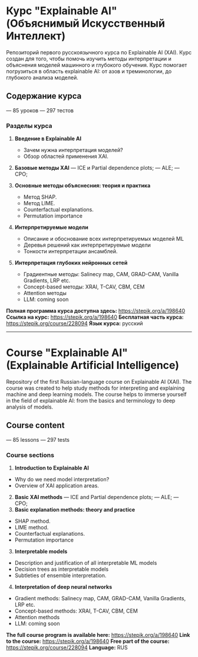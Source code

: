 # Курс "Explainable AI" (Объяснимый Искусственный Интеллект)

Репозиторий первого русскоязычного курса по Explainable AI (XAI). Курс создан для того, чтобы помочь изучить методы интерпретации и объяснения моделей машинного и глубокого обучения. Курс помогает погрузиться в область explainable AI: от азов и треминологии, до глубокого анализа моделей. 

## Содержание курса

   — 85 уроков
   — 297 тестов

### Разделы курса
1. **Введение в Explainable AI**  
   - Зачем нужна интерпретация моделей?  
   - Обзор областей применения XAI.
  
2. **Базовые методы XAI**
   — ICE и Partial dependence plots;
   — ALE;
   — CPO;
2. **Основные методы объяснесния: теория и практика**  
   - Метод SHAP.  
   - Метод LIME.
   - Counterfactual explanations.
   - Permutation importance
3. **Интерпретируемые модели**  
   - Описание и обоснование всех интерпретируемых моделей ML
   - Деревья решений как интерпретируемые модели
   - Тонкости интерпретации ансамблей.
4. **Интерпретация глубоких нейронных сетей**  
   - Градиентные методы: Salinecy map, CAM, GRAD-CAM, Vanilla Gradients, LRP etc.
   - Concept-based методы: XRAI, T-CAV, CBM, CEM
   - Attention методы
   - LLM: coming soon


**Полная программа курса доступна здесь:** https://stepik.org/a/198640
**Ссылка на курс:** https://stepik.org/a/198640
**Бесплатная часть курса:** https://stepik.org/course/228094
**Язык курса:** русский

_______________________

# Course "Explainable AI" (Explainable Artificial Intelligence)

Repository of the first Russian-language course on Explainable AI (XAI). The course was created to help study methods for interpreting and explaining machine and deep learning models. The course helps to immerse yourself in the field of explainable AI: from the basics and terminology to deep analysis of models.

## Course content

— 85 lessons
— 297 tests

### Course sections
1. **Introduction to Explainable AI**
- Why do we need model interpretation?
- Overview of XAI application areas.

2. **Basic XAI methods**
— ICE and Partial dependence plots;
— ALE;
— CPO;
2. **Basic explanation methods: theory and practice**
- SHAP method.
- LIME method.
- Counterfactual explanations.
- Permutation importance
3. **Interpretable models**
- Description and justification of all interpretable ML models
- Decision trees as interpretable models
- Subtleties of ensemble interpretation.
4. **Interpretation of deep neural networks**
- Gradient methods: Salinecy map, CAM, GRAD-CAM, Vanilla Gradients, LRP etc.
- Concept-based methods: XRAI, T-CAV, CBM, CEM
- Attention methods
- LLM: coming soon

**The full course program is available here:** https://stepik.org/a/198640
**Link to the course:** https://stepik.org/a/198640
**Free part of the course:** https://stepik.org/course/228094
**Language:** RUS
